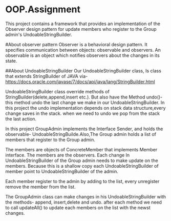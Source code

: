 # OOP.Assignment
This project contains a framework that provides an implementation of the Observer design pattern 
for update members who register to the Group admin's UndoableStringBuilder.

#About observer pattern
Observer is a behavioral design pattern. It specifies communication between objects: observable and observers.
An observable is an object which notifies observers about the changes in its state.

##About UndoableStringBuilder
Our UndoableStringBuilder class, Is class that extends StringBuilder of JAVA via-
https://docs.oracle.com/javase/7/docs/api/java/lang/StringBuilder.html

UndoableStringBuilder class override methods of StringBuilder(delete,append,insert etc.).
But also have the Method undo()- this method undo the last change we make in our UndoableStringBuilder.
In this project the undo implementation depends on stack data structure,every change saves in the stack. when we need to undo we pop from the stack the last action.

In this project GroupAdmin implements the Interface Sender, and holds the observable- UndoableStringBuilde.Also,The Group admin holds a list of members that register to the Group admin.

The members are objects of ConcreteMember that implements Member interface. The members are the observers.
Each change In UndoableStringBuilder of the Group admin needs to make update on the members.
Because this is a shallow copy each UndoableStringBuilder of member point to UndoableStringBuilder of the admin.

Each member register to the admin by adding to the list, every unregister remove the member from the list.

The GroupAdmin class can make changes in his UndoableStringBuilder with the methods- append, insert,delete and undo. after each method we need to call updateAll() to update each members on the list with the newst changes.


### 






